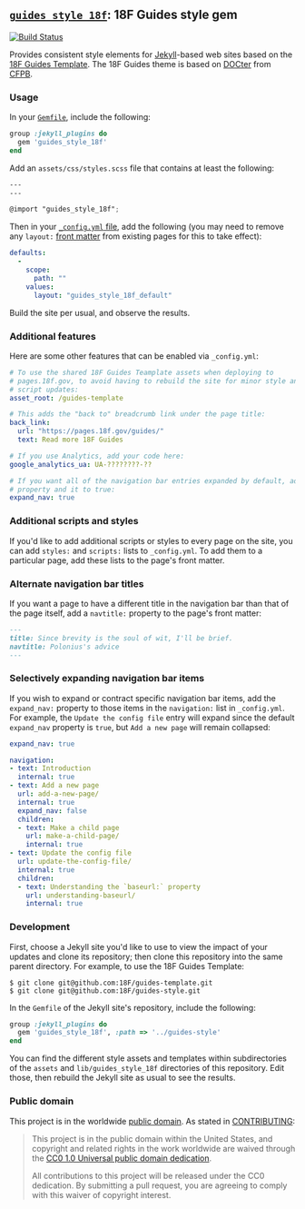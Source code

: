 ## [`guides_style_18f`](https://rubygems.org/gems/guides_style_18f): 18F Guides style gem

[![Build Status](https://travis-ci.org/18F/guides-style.svg?branch=master)](https://travis-ci.org/18F/guides-style)

Provides consistent style elements for [Jekyll](https://jekyllrb.com/)-based
web sites based on the
[18F Guides Template](https://pages.18f.gov/guides-template/).  The 18F Guides
theme is based on [DOCter](https://github.com/cfpb/docter/) from
[CFPB](http://cfpb.github.io/).

### Usage

In your [`Gemfile`](http://bundler.io/gemfile.html), include the following:

```ruby
group :jekyll_plugins do
  gem 'guides_style_18f'
end
```

Add an `assets/css/styles.scss` file that contains at least the following:

```scss
---
---

@import "guides_style_18f";
```

Then in your [`_config.yml` file](https://jekyllrb.com/docs/configuration/),
add the following (you may need to remove any `layout:`
[front matter](https://jekyllrb.com/docs/frontmatter/) from existing pages for
this to take effect):

```yaml
defaults:
  -
    scope:
      path: ""
    values:
      layout: "guides_style_18f_default"
```

Build the site per usual, and observe the results.

### Additional features

Here are some other features that can be enabled via `_config.yml`:

```yaml
# To use the shared 18F Guides Teamplate assets when deploying to
# pages.18f.gov, to avoid having to rebuild the site for minor style and
# script updates:
asset_root: /guides-template

# This adds the "back to" breadcrumb link under the page title:
back_link:
  url: "https://pages.18f.gov/guides/"
  text: Read more 18F Guides

# If you use Analytics, add your code here:
google_analytics_ua: UA-????????-??

# If you want all of the navigation bar entries expanded by default, add this
# property and it to true:
expand_nav: true
```

### Additional scripts and styles

If you'd like to add additional scripts or styles to every page on the site,
you can add `styles:` and `scripts:` lists to `_config.yml`. To add them to a
particular page, add these lists to the page's front matter.

### Alternate navigation bar titles

If you want a page to have a different title in the navigation bar than that
of the page itself, add a `navtitle:` property to the page's front matter:

```md
---
title: Since brevity is the soul of wit, I'll be brief.
navtitle: Polonius's advice
---
```

### Selectively expanding navigation bar items

If you wish to expand or contract specific navigation bar items, add the
`expand_nav:` property to those items in the `navigation:` list in
`_config.yml`. For example, the `Update the config file` entry will expand
since the default `expand_nav` property is `true`, but `Add a new page` will
remain collapsed:

```yaml
expand_nav: true

navigation:
- text: Introduction
  internal: true
- text: Add a new page
  url: add-a-new-page/
  internal: true
  expand_nav: false
  children:
  - text: Make a child page
    url: make-a-child-page/
    internal: true
- text: Update the config file
  url: update-the-config-file/
  internal: true
  children:
  - text: Understanding the `baseurl:` property
    url: understanding-baseurl/
    internal: true
```

### Development

First, choose a Jekyll site you'd like to use to view the impact of your
updates and clone its repository; then clone this repository into the same
parent directory. For example, to use the 18F Guides Template:

```shell
$ git clone git@github.com:18F/guides-template.git
$ git clone git@github.com:18F/guides-style.git
```

In the `Gemfile` of the Jekyll site's repository, include the following:

```ruby
group :jekyll_plugins do
  gem 'guides_style_18f', :path => '../guides-style'
end
```

You can find the different style assets and templates within subdirectories of
the `assets` and `lib/guides_style_18f` directories of this repository. Edit
those, then rebuild the Jekyll site as usual to see the results.

### Public domain

This project is in the worldwide [public domain](LICENSE.md). As stated in [CONTRIBUTING](CONTRIBUTING.md):

> This project is in the public domain within the United States, and copyright and related rights in the work worldwide are waived through the [CC0 1.0 Universal public domain dedication](https://creativecommons.org/publicdomain/zero/1.0/).
>
> All contributions to this project will be released under the CC0
>dedication. By submitting a pull request, you are agreeing to comply
>with this waiver of copyright interest.
